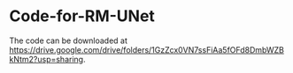 # Code-for-RM-UNet
The code can be downloaded at https://drive.google.com/drive/folders/1GzZcx0VN7ssFiAa5fOFd8DmbWZBkNtm2?usp=sharing.
